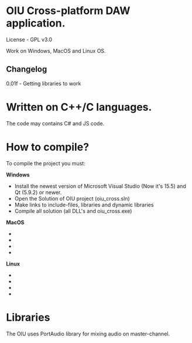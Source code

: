# OIU Cross-platform DAW application. 
License - GPL v3.0

Work on Windows, MacOS and Linux OS.

## Changelog

0.01f - Getting libraries to work 


# Written on C++/C languages. 

The code may contains C# and JS code.



# How to compile? 

To compile the project you must:

**Windows**

* Install the newest version of Microsoft Visual Studio (Now it's 15.5) and Qt (5.9.2) or newer.
* Open the Solution of OIU project (oiu_cross.sln)
* Make links to include-files, libraries and dynamic libraries
* Compile all solution (all DLL's and oiu_cross.exe)

**MacOS**

*
*
*
*

**Linux**

*
*
*
*

# Libraries

The OIU uses PortAudio library for mixing audio on master-channel.

